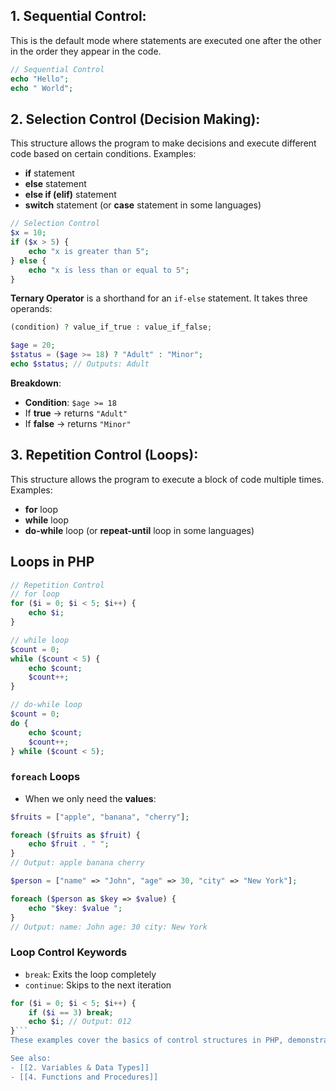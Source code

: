 ## 1. Sequential Control:
This is the default mode where statements are executed one after the other in the order they appear in the code.
```php
// Sequential Control
echo "Hello";
echo " World";
```
## 2. Selection Control (Decision Making):
This structure allows the program to make decisions and execute different code based on certain conditions.
   Examples:
- **if** statement
- **else** statement
- **else if (elif)** statement
- **switch** statement (or **case** statement in some languages)
```php
// Selection Control
$x = 10;
if ($x > 5) {
    echo "x is greater than 5";
} else {
    echo "x is less than or equal to 5";
}
```
**Ternary Operator** is a shorthand for an `if-else` statement. It takes three operands:
```php
(condition) ? value_if_true : value_if_false;
```
```php
$age = 20;
$status = ($age >= 18) ? "Adult" : "Minor";
echo $status; // Outputs: Adult
```
**Breakdown**:
- **Condition**: `$age >= 18`
- If **true** → returns `"Adult"`
- If **false** → returns `"Minor"`
## 3. Repetition Control (Loops): 
This structure allows the program to execute a block of code multiple times.
  Examples:
- **for** loop
- **while** loop
- **do-while** loop (or **repeat-until** loop in some languages)
## Loops in PHP 
```php
// Repetition Control
// for loop
for ($i = 0; $i < 5; $i++) {
    echo $i;
}

// while loop
$count = 0;
while ($count < 5) {
    echo $count;
    $count++;
}

// do-while loop
$count = 0;
do {
    echo $count;
    $count++;
} while ($count < 5);
```
### `foreach` Loops
- When we only need the **values**:
```php
$fruits = ["apple", "banana", "cherry"];

foreach ($fruits as $fruit) {
    echo $fruit . " ";
}
// Output: apple banana cherry

$person = ["name" => "John", "age" => 30, "city" => "New York"];

foreach ($person as $key => $value) {
    echo "$key: $value ";
}
// Output: name: John age: 30 city: New York 
```
### Loop Control Keywords

- `break`: Exits the loop completely
- `continue`: Skips to the next iteration

```php
for ($i = 0; $i < 5; $i++) {
    if ($i == 3) break;
    echo $i; // Output: 012
}```
These examples cover the basics of control structures in PHP, demonstrating how to manage the flow of control within a program.

See also:
- [[2. Variables & Data Types]]
- [[4. Functions and Procedures]]